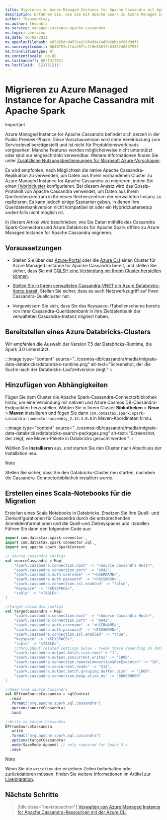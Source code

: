 ```yaml
---
title: Migrieren zu Azure Managed Instance for Apache Cassandra mit Apache Spark
description: Erfahren Sie, wie Sie mit Apache Spark zu Azure Managed Instance for Apache Cassandra migrieren.
author: TheovanKraay
ms.author: thvankra
ms.service: managed-instance-apache-cassandra
ms.topic: overview
ms.date: 06/02/2021
ms.openlocfilehash: e85d95dcd455ea2c9f4d9a14d9b68bebf06d3df6
ms.sourcegitcommit: 0046757af1da267fc2f0e88617c633524883795f
ms.translationtype: HT
ms.contentlocale: de-DE
ms.lasthandoff: 08/13/2021
ms.locfileid: "121731211"
---
```

# <a name="migrate-to-azure-managed-instance-for-apache-cassandra-using-apache-spark"></a>Migrieren zu Azure Managed Instance for Apache Cassandra mit Apache Spark

> [!IMPORTANT]
> Azure Managed Instance for Apache Cassandra befindet sich derzeit in der Public Preview-Phase.
> Diese Vorschauversion wird ohne Vereinbarung zum Servicelevel bereitgestellt und ist nicht für Produktionsworkloads vorgesehen. Manche Features werden möglicherweise nicht unterstützt oder sind nur eingeschränkt verwendbar.
> Weitere Informationen finden Sie unter [Zusätzliche Nutzungsbestimmungen für Microsoft Azure-Vorschauen](https://azure.microsoft.com/support/legal/preview-supplemental-terms/).

Es wird empfohlen, nach Möglichkeit die native Apache Cassandra-Replikation zu verwenden, um Daten aus Ihrem vorhandenen Cluster zu Azure Managed Instance for Apache Cassandra zu migrieren, indem Sie einen [Hybridcluster](configure-hybrid-cluster.md) konfigurieren. Bei diesem Ansatz wird das Gossip-Protokoll von Apache Cassandra verwendet, um Daten aus Ihrem Quellrechenzentrum in Ihr neues Rechenzentrum der verwalteten Instanz zu replizieren. Es kann jedoch einige Szenarien geben, in denen Ihre Quelldatenbankversion nicht kompatibel ist oder ein Hybridclustersetup andernfalls nicht möglich ist. 

In diesem Artikel wird beschrieben, wie Sie Daten mithilfe des Cassandra Spark-Connectors und Azure Databricks für Apache Spark offline zu Azure Managed Instance for Apache Cassandra migrieren.

## <a name="prerequisites"></a>Voraussetzungen

* Stellen Sie über das [Azure-Portal](create-cluster-portal.md) oder die [Azure CLI](create-cluster-cli.md) einen Cluster für Azure Managed Instance for Apache Cassandra bereit, und stellen Sie sicher, dass Sie mit [CQLSH eine Verbindung mit Ihrem Cluster herstellen können](./create-cluster-portal.md#connecting-to-your-cluster).

* [Stellen Sie in Ihrem verwalteten Cassandra-VNET ein Azure Databricks-Konto bereit](deploy-cluster-databricks.md). Stellen Sie sicher, dass es auch Netzwerkzugriff auf Ihren Cassandra-Quellcluster hat.

* Vergewissern Sie sich, dass Sie das Keyspace-/Tabellenschema bereits von Ihrer Cassandra-Quelldatenbank in Ihre Zieldatenbank der verwalteten Cassandra-Instanz migriert haben.


## <a name="provision-an-azure-databricks-cluster"></a>Bereitstellen eines Azure Databricks-Clusters

Wir empfehlen die Auswahl der Version 7.5 der Databricks-Runtime, die Spark 3.0 unterstützt.

:::image type="content" source="../cosmos-db/cassandra/media/migrate-data-databricks/databricks-runtime.png" alt-text="Screenshot, der die Suche nach der Databricks-Laufzeitversion zeigt.":::

## <a name="add-dependencies"></a>Hinzufügen von Abhängigkeiten

Fügen Sie dem Cluster die Apache Spark-Cassandra-Connectorbibliothek hinzu, um eine Verbindung mit nativen und Azure Cosmos DB-Cassandra-Endpunkten herzustellen. Wählen Sie in Ihrem Cluster **Bibliotheken**  >  **Neue**  >  **Maven** installieren und fügen Sie dann `com.datastax.spark:spark-cassandra-connector-assembly_2.12:3.0.0` in Maven-Koordinaten hinzu.

:::image type="content" source="../cosmos-db/cassandra/media/migrate-data-databricks/databricks-search-packages.png" alt-text="Screenshot, der zeigt, wie Maven-Pakete in Databricks gesucht werden.":::

Wählen Sie **Installieren** aus, und starten Sie den Cluster nach Abschluss der Installation neu.

> [!NOTE]
> Stellen Sie sicher, dass Sie den Databricks-Cluster neu starten, nachdem die Cassandra-Connectorbibliothek installiert wurde.

## <a name="create-scala-notebook-for-migration"></a>Erstellen eines Scala-Notebooks für die Migration

Erstellen eines Scala Notebooks in Databricks. Ersetzen Sie Ihre Quell- und Zielkonfigurationen für Cassandra durch die entsprechenden Anmeldeinformationen und die Quell-und Zielkeyspaces und -tabellen. Führen Sie dann den folgenden Code aus:

```scala
import com.datastax.spark.connector._
import com.datastax.spark.connector.cql._
import org.apache.spark.SparkContext

// source cassandra configs
val sourceCassandra = Map( 
    "spark.cassandra.connection.host" -> "<Source Cassandra Host>",
    "spark.cassandra.connection.port" -> "9042",
    "spark.cassandra.auth.username" -> "<USERNAME>",
    "spark.cassandra.auth.password" -> "<PASSWORD>",
    "spark.cassandra.connection.ssl.enabled" -> "false",
    "keyspace" -> "<KEYSPACE>",
    "table" -> "<TABLE>"
)

//target cassandra configs
val targetCassandra = Map( 
    "spark.cassandra.connection.host" -> "<Source Cassandra Host>",
    "spark.cassandra.connection.port" -> "9042",
    "spark.cassandra.auth.username" -> "<USERNAME>",
    "spark.cassandra.auth.password" -> "<PASSWORD>",
    "spark.cassandra.connection.ssl.enabled" -> "true",
    "keyspace" -> "<KEYSPACE>",
    "table" -> "<TABLE>",
    //throughput related settings below - tweak these depending on data volumes. 
    "spark.cassandra.output.batch.size.rows"-> "1",
    "spark.cassandra.output.concurrent.writes" -> "1000",
    "spark.cassandra.connection.remoteConnectionsPerExecutor" -> "10",
    "spark.cassandra.concurrent.reads" -> "512",
    "spark.cassandra.output.batch.grouping.buffer.size" -> "1000",
    "spark.cassandra.connection.keep_alive_ms" -> "600000000"
)

//Read from source Cassandra
val DFfromSourceCassandra = sqlContext
  .read
  .format("org.apache.spark.sql.cassandra")
  .options(sourceCassandra)
  .load
  
//Write to target Cassandra
DFfromSourceCassandra
  .write
  .format("org.apache.spark.sql.cassandra")
  .options(targetCassandra)
  .mode(SaveMode.Append) // only required for Spark 3.x
  .save
```

> [!NOTE]
> Wenn Sie die `writetime` der einzelnen Zeilen beibehalten oder zurückdatieren müssen, finden Sie weitere Informationen im Artikel zur [Livemigration](dual-write-proxy-migration.md). 

## <a name="next-steps"></a>Nächste Schritte

> [!div class="nextstepaction"]
> [Verwalten von Azure Managed Instance for Apache Cassandra-Ressourcen mit der Azure CLI](manage-resources-cli.md)